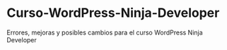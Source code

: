 # Curso-WordPress-Ninja-Developer
Errores, mejoras y posibles cambios para el curso WordPress Ninja Developer
